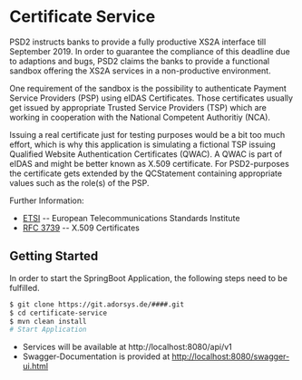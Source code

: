 # Certificate Service

PSD2 instructs banks to provide a fully productive XS2A interface till September 2019.
In order to guarantee the compliance of this deadline due to adaptions and bugs, PSD2
claims the banks to provide a functional sandbox offering the XS2A services
in a non-productive environment.

One requirement of the sandbox is the possibility to authenticate Payment Service Providers 
(PSP) using eIDAS Certificates. Those certificates usually get issued by appropriate
Trusted Service Providers (TSP) which are working in cooperation with the National 
Competent Authoritiy (NCA).

Issuing a real certificate just for testing purposes would be a bit too much effort, which
is why this application is simulating a fictional TSP issuing Qualified Website 
Authentication Certificates (QWAC). A QWAC is part of eIDAS and might be better known as
X.509 certificate. For PSD2-purposes the certificate gets extended by the QCStatement 
containing appropriate values such as the role(s) of the PSP.  

Further Information:
* [ETSI](https://www.etsi.org/deliver/etsi_ts/119400_119499/119495/01.01.02_60/ts_119495v010102p.pdf) -- European Telecommunications Standards Institute 
* [RFC 3739](https://www.ietf.org/rfc/rfc3739.txt) -- X.509 Certificates

   
## Getting Started
In order to start the SpringBoot Application, the following steps need to be fulfilled.
    
```sh 
$ git clone https://git.adorsys.de/####.git
$ cd certificate-service
$ mvn clean install
# Start Application
```

* Services will be available at http://localhost:8080/api/v1
* Swagger-Documentation is provided at [http://localhost:8080/swagger-ui.html](http://localhost:8080/swagger-ui.html)
